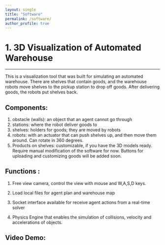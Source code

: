 ```yaml
---
layout: single
title: "Software"
permalink: /software/
author_profile: true
---
```


# 1. 3D Visualization of Automated Warehouse

----

This is a visualization tool that was built for simulating an automated warehouse. There are shelves that contain goods, and the warehouse robots move shelves to the pickup station to drop off goods. After delivering goods, the robots put shelves back. 

## Components:

1. obstacle (walls): an object that an agent cannot go through
2. stations: where the robot deliver goods to
3. shelves: holders for goods; they are moved by robots
4. robots: with an actuator that can push shelves up, and then move them around. Can rotate in 360 degrees.
5. Products on shelves: customizable, if you have the 3D models ready. Require manual modification of the software for now. Buttons for uploading and customizing goods will be added soon.

## Functions :

1. Free view camera, control the view with mouse and W,A,S,D keys.

2. Load local files for agent plan and warehouse map

3. Socket interface available for receive agent actions from a real-time solver

4. Physics Engine that enables the simulation of collisions, velocity and accelerations of objects.

   

## Video Demo:



